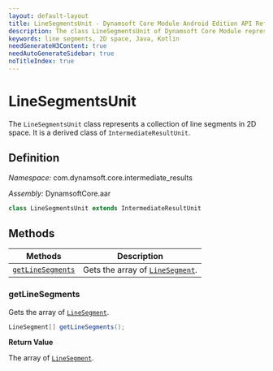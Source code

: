 ```yaml
---
layout: default-layout
title: LineSegmentsUnit - Dynamsoft Core Module Android Edition API Reference
description: The class LineSegmentsUnit of Dynamsoft Core Module represents a collection of line segments in 2D space.
keywords: line segments, 2D space, Java, Kotlin
needGenerateH3Content: true
needAutoGenerateSidebar: true
noTitleIndex: true
---
```


# LineSegmentsUnit

The `LineSegmentsUnit` class represents a collection of line segments in 2D space. It is a derived class of `IntermediateResultUnit`.

## Definition

*Namespace:* com.dynamsoft.core.intermediate_results

*Assembly:* DynamsoftCore.aar

```java
class LineSegmentsUnit extends IntermediateResultUnit
```

## Methods

| Methods | Description |
| ------- | ----------- |
| [`getLineSegments`](#getlinesegments) | Gets the array of [`LineSegment`](../basic-structures/line-segment.html). |

### getLineSegments

Gets the array of [`LineSegment`](../basic-structures/line-segment.html).

```java
LineSegment[] getLineSegments();
```

**Return Value**

The array of [`LineSegment`](../basic-structures/line-segment.html).
